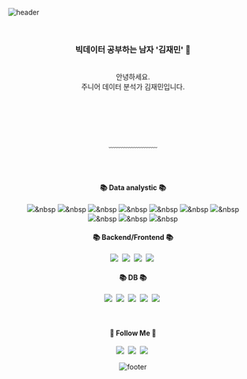![header](https://capsule-render.vercel.app/api?type=waving&&color=gradient&height=100&section=header&fontSize=90)


<div align = "center">

<br/>
<h3> 빅데이터 공부하는 남자 '김재민' 🥳</h3><br/>
안녕하세요.<br/>
주니어 데이터 분석가 김재민입니다.<br/>
<br/>


<br/><br/>


<br>
﹏﹏﹏﹏﹏﹏﹏

<br/><br/>
 
<h4 align="center">📚 Data analystic 📚</h4>
<p align="center"> 
 
  <img src="https://img.shields.io/badge/apache-%23D42029.svg?style=for-the-badge&logo=apache&logoColor=white"/></a>&nbsp 
  <img src="https://img.shields.io/badge/Python-3766AB?style=flat-square&logo=Python&logoColor=white"/></a>&nbsp 
  <img src="https://img.shields.io/badge/numpy-%23013243.svg?style=for-the-badge&logo=numpy&logoColor=white"/></a>&nbsp 
  <img src="https://img.shields.io/badge/pandas-%23150458.svg?style=for-the-badge&logo=pandas&logoColor=white"/></a>&nbsp 
  <img src="https://img.shields.io/badge/Plotly-%233F4F75.svg?style=for-the-badge&logo=plotly&logoColor=white"/></a>&nbsp 
  <img src="https://img.shields.io/badge/scikit--learn-%23F7931E.svg?style=for-the-badge&logo=scikit-learn&logoColor=white"/></a>&nbsp 
   <img src="https://img.shields.io/badge/Spark-3.1.2-orange"/></a>&nbsp  
  <img src="https://img.shields.io/badge/Kafka-2.8.0-black"/></a>&nbsp
  <img src="https://img.shields.io/badge/KsqlDB-0.20.0-red"/></a>&nbsp
  <img src="https://img.shields.io/badge/StreamSets-3.18.1-skyblue"/></a>&nbsp
</p>

<h4 align="center">📚 Backend/Frontend 📚</h4>
<p align="center"> 
  <img src="https://img.shields.io/badge/Django-092E20?style=flat-square&logo=Django&logoColor=white"/></a>&nbsp
  <img src="https://img.shields.io/badge/flask-%23000.svg?style=for-the-badge&logo=flask&logoColor=white"/></a>&nbsp
  <img src="https://img.shields.io/badge/Javascript-ffb13b?style=flat-square&logo=javascript&logoColor=white"/></a>&nbsp
  <img src="https://img.shields.io/badge/jquery-%230769AD.svg?style=for-the-badge&logo=jquery&logoColor=white"/></a>&nbsp
</p>

<h4 align="center">📚 DB 📚</h4>
<p align="center"> 
  <img src="https://img.shields.io/badge/postgres-%23316192.svg?style=for-the-badge&logo=postgresql&logoColor=white"/></a>&nbsp 
  <img src="https://img.shields.io/badge/Mysql-E6B91E?style=flat-square&logo=MySql&logoColor=white"/></a>&nbsp 
  <img src="https://img.shields.io/badge/Microsoft%20SQL%20Sever-CC2927?style=for-the-badge&logo=microsoft%20sql%20server&logoColor=white"/></a>&nbsp 
  <img src="https://img.shields.io/badge/sqlite-%2307405e.svg?style=for-the-badge&logo=sqlite&logoColor=white"/></a>&nbsp 
  <img src="https://img.shields.io/badge/MongoDB-%234ea94b.svg?style=for-the-badge&logo=mongodb&logoColor=white"/></a>&nbsp 
</p>


<br/>
<h4 align="center">🌈 Follow Me 🌈</h4>
<p align="center">
  <a href="mailto:top2road@gmail.com"><img src="https://img.shields.io/badge/Gmail-d14836?style=flat-square&logo=Gmail&logoColor=white&link=mailto:top2road@gmail.com"/></a>&nbsp
  <a href="https://www.youtube.com/channel/UCbDLDh_WlRvJ9NBuqtqTSqw"><img src="https://img.shields.io/badge/Youtube-ff0000?style=flat-square&logo=youtube&link=https://www.youtube.com/channel/UCbDLDh_WlRvJ9NBuqtqTSqw"/></a>&nbsp
  <a href="https://blog.naver.com/todaybow"><img src="http://img.shields.io/badge/-Blog-green?style=flat-square&logo=Naver&link=https://blog.naver.com/todaybow"/></a>&nbsp
</p>

![footer](https://capsule-render.vercel.app/api?type=waving&&color=gradient&height=100&section=footer&fontSize=90)




